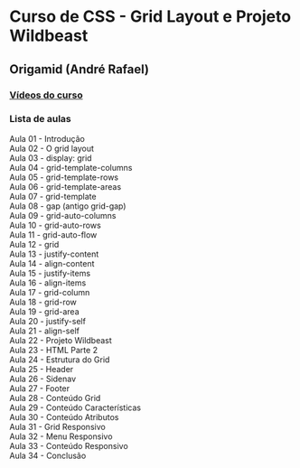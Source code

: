 # Curso de CSS - Grid Layout e Projeto Wildbeast 
## Origamid (André Rafael)  

### [Vídeos do curso](https://www.youtube.com/watch?v=hKXOVD2Yrj8&t=1004s)  

### Lista de aulas

Aula 01 - Introdução  
Aula 02 - O grid layout  
Aula 03 - display: grid  
Aula 04 - grid-template-columns  
Aula 05 - grid-template-rows  
Aula 06 - grid-template-areas  
Aula 07 - grid-template  
Aula 08 - gap (antigo grid-gap)  
Aula 09 - grid-auto-columns  
Aula 10 - grid-auto-rows  
Aula 11 - grid-auto-flow  
Aula 12 - grid  
Aula 13 - justify-content  
Aula 14 - align-content  
Aula 15 - justify-items  
Aula 16 - align-items  
Aula 17 - grid-column  
Aula 18 - grid-row  
Aula 19 - grid-area  
Aula 20 - justify-self  
Aula 21 - align-self  
Aula 22 - Projeto Wildbeast  
Aula 23 - HTML Parte 2  
Aula 24 - Estrutura do Grid  
Aula 25 - Header  
Aula 26 - Sidenav  
Aula 27 - Footer  
Aula 28 - Conteúdo Grid  
Aula 29 - Conteúdo Características  
Aula 30 - Conteúdo Atributos  
Aula 31 - Grid Responsivo  
Aula 32 - Menu Responsivo  
Aula 33 - Conteúdo Responsivo  
Aula 34 - Conclusão  
